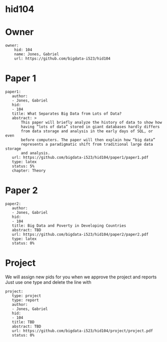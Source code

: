 # hid104

# Owner

```
owner:
    hid: 104
    name: Jones, Gabriel
    url: https://github.com/bigdata-i523/hid104
```

# Paper 1

```
paper1:
   author: 
   - Jones, Gabriel
   hid:
   - 104
   title: What Separates Big Data from Lots of Data?
   abstract: >
       This paper will briefly analyze the history of data to show how
       having “lots of data” stored in giant databases hardly differs
       from data storage and analysis in the early days of SQL, or even
       before computers. The paper will then explain how “big data”
       represents a paradigmatic shift from traditional large data storage
       and analysis. 
   url: https://github.com/bigdata-i523/hid104/paper1/paper1.pdf
   type: latex
   status: 5%
   chapter: Theory
```
   
# Paper 2

```
paper2:
   author: 
   - Jones, Gabriel
   hid:
   - 104
   title: Big Data and Poverty in Developing Countries
   abstract: TBD
   url: https://github.com/bigdata-i523/hid104/paper2/paper2.pdf
   type: latex
   status: 0%
```

# Project 

We will assign new pids for you when we approve the project and reports   
Just use one type and delete the line with 

```
project:
   type: project
   type: report
   author: 
   - Jones, Gabriel
   hid:
   - 104
   title: TBD
   abstract: TBD
   url: https://github.com/bigdata-i523/hid104/project/project.pdf
   status: 0%
```
   
